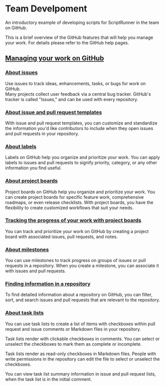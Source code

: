 # Team Develpoment

An introductory example of developing scripts for ScriptRunner in the team on GitHub.

This is a brief overview of the GitHub features that will help you manage your work. For details please refer to the GitHub help pages.

## [Managing your work on GitHub](https://help.github.com/categories/managing-your-work-on-github/)

### [About issues](https://help.github.com/articles/about-issues/)

Use issues to track ideas, enhancements, tasks, or bugs for work on GitHub.  
Many projects collect user feedback via a central bug tracker. GitHub's tracker is called "Issues," and can be used with every repository.

### [About issue and pull request templates](https://help.github.com/articles/about-issue-and-pull-request-templates/)

With issue and pull request templates, you can customize and standardize the information you'd like contributors to include when they open issues and pull requests in your repository.

### [About labels](https://help.github.com/articles/about-labels/)

Labels on GitHub help you organize and prioritize your work. You can apply labels to issues and pull requests to signify priority, category, or any other information you find useful.

### [About project boards](https://help.github.com/articles/about-project-boards/)

Project boards on GitHub help you organize and prioritize your work. You can create project boards for specific feature work, comprehensive roadmaps, or even release checklists. With project boards, you have the flexibility to create customized workflows that suit your needs.

### [Tracking the progress of your work with project boards](https://help.github.com/articles/tracking-the-progress-of-your-work-with-project-boards/)

You can track and prioritize your work on GitHub by creating a project board with associated issues, pull requests, and notes.

### [About milestones](https://help.github.com/articles/about-milestones/)

You can use milestones to track progress on groups of issues or pull requests in a repository.
When you create a milestone, you can associate it with issues and pull requests.

### [Finding information in a repository](https://help.github.com/articles/finding-information-in-a-repository/)

To find detailed information about a repository on GitHub, you can filter, sort, and search issues and pull requests that are relevant to the repository.

### [About task lists](https://help.github.com/articles/about-task-lists/)

You can use task lists to create a list of items with checkboxes within pull request and issue comments or Markdown files in your repository.

Task lists render with clickable checkboxes in comments. You can select or unselect the checkboxes to mark them as complete or incomplete.

Task lists render as read-only checkboxes in Markdown files. People with write permissions in the repository can edit the file to select or unselect the checkboxes.

You can view task list summary information in issue and pull request lists, when the task list is in the initial comment.

